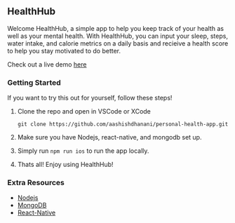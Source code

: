 ## HealthHub

Welcome HealthHub, a simple app to help you keep track of your health as well as your mental health. With HealthHub, you can input your sleep, steps, water intake, and calorie metrics on a daily basis and recieive a health score to help you stay motivated to do better. 

Check out a live demo [here](https://youtu.be/zWQ4J-Gcpwc?si=idhmwuE5Y3j9dRRc)

### Getting Started

If you want to try this out for yourself, follow these steps!

1. Clone the repo and open in VSCode or XCode
   
   `git clone https://github.com/aashishdhanani/personal-health-app.git`

3. Make sure you have Nodejs, react-native, and mongodb set up.

4. Simply run `npm run ios` to run the app locally.

5. Thats all! Enjoy using HealthHub!

### Extra Resources

- [Nodejs](https://nodejs.org/en)
- [MongoDB](https://www.mongodb.com/)
- [React-Native](https://reactnative.dev/)
